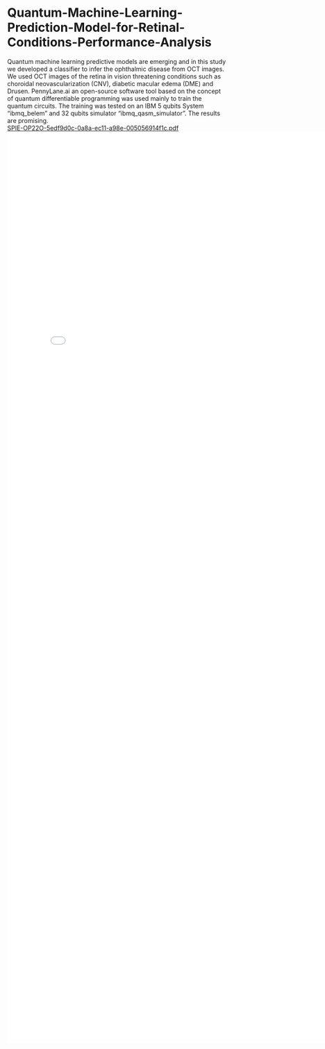 # Quantum-Machine-Learning-Prediction-Model-for-Retinal-Conditions-Performance-Analysis

Quantum machine learning predictive models are emerging and in this study we developed a classifier to infer the ophthalmic disease from OCT images. We used OCT images of the retina in  vision threatening conditions such as choroidal neovascularization (CNV), diabetic macular edema (DME) and Drusen. PennyLane.ai an open-source software tool based on the concept of quantum differentiable programming was used mainly to train the quantum circuits. The training was tested on an IBM 5 qubits System “ibmq_belem” and 32 qubits simulator “ibmq_qasm_simulator”. The results are promising.  
[SPIE-OP22O-5edf9d0c-0a8a-ec11-a98e-005056914f1c.pdf](https://github.com/manojrnaick/Quantum-Machine-Learning-Prediction-Model-for-Retinal-Conditions-Performance-Analysis/files/10254265/SPIE-OP22O-5edf9d0c-0a8a-ec11-a98e-005056914f1c.pdf)
<embed src="SPIE-OP22O-5edf9d0c-0a8a-ec11-a98e-005056914f1c.pdf" width="800px" height="2100px" />  
